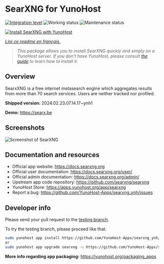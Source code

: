 <!--
N.B.: This README was automatically generated by https://github.com/YunoHost/apps/tree/master/tools/readme_generator
It shall NOT be edited by hand.
-->

# SearXNG for YunoHost

[![Integration level](https://dash.yunohost.org/integration/searxng.svg)](https://dash.yunohost.org/appci/app/searxng) ![Working status](https://ci-apps.yunohost.org/ci/badges/searxng.status.svg) ![Maintenance status](https://ci-apps.yunohost.org/ci/badges/searxng.maintain.svg)

[![Install SearXNG with YunoHost](https://install-app.yunohost.org/install-with-yunohost.svg)](https://install-app.yunohost.org/?app=searxng)

*[Lire ce readme en français.](./README_fr.md)*

> *This package allows you to install SearXNG quickly and simply on a YunoHost server.
If you don't have YunoHost, please consult [the guide](https://yunohost.org/#/install) to learn how to install it.*

## Overview

SearxXNG is a free internet metasearch engine which aggregates results from more than 70 search services. Users are neither tracked nor profiled.


**Shipped version:** 2024.02.23.07.14.17~ynh1

**Demo:** https://searx.be

## Screenshots

![Screenshot of SearXNG](./doc/screenshots/screenshot_1.png)

## Documentation and resources

* Official app website: <https://docs.searxng.org>
* Official user documentation: <https://docs.searxng.org/user/>
* Official admin documentation: <https://docs.searxng.org/admin/>
* Upstream app code repository: <https://github.com/searxng/searxng>
* YunoHost Store: <https://apps.yunohost.org/app/searxng>
* Report a bug: <https://github.com/YunoHost-Apps/searxng_ynh/issues>

## Developer info

Please send your pull request to the [testing branch](https://github.com/YunoHost-Apps/searxng_ynh/tree/testing).

To try the testing branch, please proceed like that.

``` bash
sudo yunohost app install https://github.com/YunoHost-Apps/searxng_ynh/tree/testing --debug
or
sudo yunohost app upgrade searxng -u https://github.com/YunoHost-Apps/searxng_ynh/tree/testing --debug
```

**More info regarding app packaging:** <https://yunohost.org/packaging_apps>